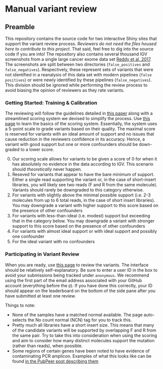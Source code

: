 # Manual variant review

## Preamble

This repository contains the source code for two interactive Shiny sites that support the variant review process. _Reviewers do not need the files housed here to contribute to this project_. That said, feel free to dig into the source code if you are into! The repository also contains several thousand IGV screenshots from a single large cancer exome data set [Reddy et al, 2017](https://pubmed.ncbi.nlm.nih.gov/28985567/). The screenshots are split between two directories (`false_positives` and `false_negatives`). Respectively, these represent sets of variants that were not identified in a reanalysis of this data set with modern pipelines (`false positives`) or were newly identified by these pipelines (`false_negatives`). This division should be ignored while performing the review process to avoid biasing the opinion of reviewers as they rate variants. 

### Getting Started: Training & Calibration

The reviewing will follow the guidelines detailed in [this paper](https://www.gimjournal.org/article/S1098-3600(21)00974-6/fulltext#ec0015) along with a streamlined scoring system we devised to simplify the process. Use [this page](https://shiny.rcg.sfu.ca/u/rdmorin/calibrate/) to learn the basics of the scoring system. Essentially, the system uses a 5-point scale to grade variants based on their quality. The maximal score is reserved for variants with an ideal amount of support and no issues that cause reduction in the reviewers confidence in its accuracy. Hence, a variant with good support but one or more confounders should be down-graded to a lower score.

0. Our scoring scale allows for variants to be given a score of 0 for when it has absolutely no evidence in the data according to IGV. This scenario should _theoretically_ never happen.
1. Reseved for variants that appear to have the bare minimum of support. Either a single read supporting the variant or, in the case of short-insert libraries, you will likely see two reads (F and R from the same molecule). Variants should rarely be downgraded to this category otherwise.
2. For variants with slightly above the minimal possible support (i.e. 2-3 molecules from up to 6 total reads, in the case of short insert libraries). You may downgrade a variant with higher support to this score based on the presence of other confounders 
3. For variants with less-than-ideal (i.e. modest) support but exceeding that in the category below. You may downgrade a variant with stronger support to this score based on the presence of other confounders 
4. For variants with almost ideal support or with ideal support and possibly one confounder
5. For the ideal variant with no confounders


### Participating in Variant Review

When you are ready, use [this page](https://shiny.rcg.sfu.ca/u/rdmorin/llmpp_shiny/) to review the variants. The interface should be relatively self-explanatory. Be sure to enter a user ID in the box to avoid your submissions being tracked under `anonymous`. We recommend using the first part of the email address associated with your GitHub account (everything before the `@`). If you have done this correctly, your ID should appear on the leaderboard on the bottom of the side pane after you have submitted at least one review. 

Things to note: 

* None of the samples have a matched normal available. The page auto-selects the No count normal (NCN) tag for you to track this. 
* Pretty much all libraries have a short insert size. This means that many of the candidate variants will be supported by overlapping F and R from the same pair. Try to take this into consideration when using the scoring and aim to consider how many distinct molecules support the mutation (rather than reads), when possible.
* Some regions of certain genes have been noted to have evidence of contaminating PCR amplicon. Examples of what this looks like can be found [in the PubPeer post describing them](https://pubpeer.com/publications/E61AC72AE0402C6A62A84E36ED2AEA#1)

